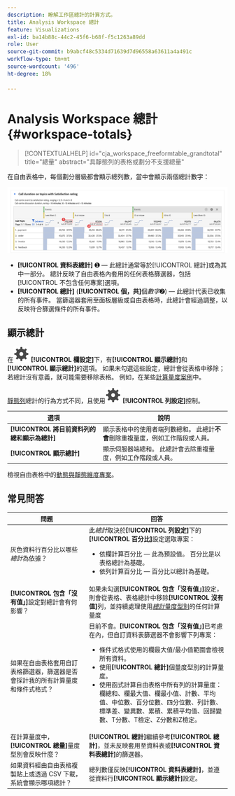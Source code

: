 ```yaml
---
description: 瞭解工作區總計的計算方式。
title: Analysis Workspace 總計
feature: Visualizations
exl-id: ba14b88c-44c2-45f6-b68f-f5c1263a89dd
role: User
source-git-commit: b9abcf48c5334d71639d7d96558a63611a4a491c
workflow-type: tm+mt
source-wordcount: '496'
ht-degree: 18%

---
```


# Analysis Workspace 總計 {#workspace-totals}

<!-- markdownlint-disable MD034 -->

>[!CONTEXTUALHELP]
>id="cja_workspace_freeformtable_grandtotal"
>title="總量"
>abstract="具靜態列的表格或劃分不支援總量"

<!-- markdownlint-enable MD034 -->


在自由表格中，每個劃分層級都會顯示總列數，當中會顯示兩個總計數字：

![自由格式表格強調顯示總計與表格總計。](assets/total-row.png)

* **[!UICONTROL 資料表總計]** ➊ — 此總計通常等於[!UICONTROL 總計]或為其中一部分。 總計反映了自由表格內套用的任何表格篩選器，包括[!UICONTROL 不包含任何專案]選項。
* **[!UICONTROL 總計]** (**[!UICONTROL 個，共]**&#x200B;個&#x200B;*數字*➋) — 此總計代表已收集的所有事件。 當篩選器套用至面板層級或自由表格時，此總計會經過調整，以反映符合篩選條件的所有事件。




## 顯示總計

在![設定](/help/assets/icons/Setting.svg) **[!UICONTROL 欄設定]**&#x200B;下，有&#x200B;**[!UICONTROL 顯示總計]**&#x200B;和&#x200B;**[!UICONTROL 顯示總計]**&#x200B;的選項。 如果未勾選這些設定，總計會從表格中移除；若總計沒有意義，就可能需要移除表格。 例如，在某些[計算量度案例](https://experienceleague.adobe.com/en/docs/analytics/components/calculated-metrics/calcmetrics-reference/cm-totals)中。


[靜態列](/help/analysis-workspace/visualizations/freeform-table/column-row-settings/manual-vs-dynamic-rows.md)總計的行為方式不同，且使用![設定](/help/assets/icons/Setting.svg) **[!UICONTROL 列設定]**&#x200B;控制。

| 選項 | 說明 |
|---|---|
| **[!UICONTROL 將目前資料列的總和顯示為總計]** | 顯示表格中的使用者端列數總和。 此總計&#x200B;**不會**&#x200B;刪除重複量度，例如工作階段或人員。 |
| **[!UICONTROL 顯示總計]** | 顯示伺服器端總和。 此總計會去除重複量度，例如工作階段或人員。 |

檢視自由表格中的[動態與靜態維度專案](column-row-settings/manual-vs-dynamic-rows.md)。


## 常見問答

| 問題 | 回答 |
|---|---|
| 灰色資料行百分比以哪些&#x200B;*總計*&#x200B;為依據？ | 此&#x200B;*總計*&#x200B;取決於&#x200B;**[!UICONTROL 列設定]**&#x200B;下的&#x200B;**[!UICONTROL 百分比]**&#x200B;設定選取專案：<ul><li>依欄計算百分比 — 此為預設值。 百分比是以表格總計為基礎。</li><li>依列計算百分比 — 百分比以總計為基礎。</li></ul> |
| **[!UICONTROL 包含「沒有值」]**&#x200B;設定對總計會有何影響？ | 如果未勾選&#x200B;**[!UICONTROL 包含「沒有值」]**&#x200B;設定，則會從表格、表格總計中移除&#x200B;**[!UICONTROL 沒有值]**&#x200B;列，並持續處理使用&#x200B;[*總計*&#x200B;量度型別](https://experienceleague.adobe.com/en/docs/analytics/components/calculated-metrics/calcmetric-workflow/m-metric-type-alloc)的任何計算量度 |
| 如果在自由表格套用自訂表格篩選器，篩選器是否會採計我的所有計算量度和條件式格式？ | 目前不會。**[!UICONTROL 包含「沒有值」]**&#x200B;已考慮在內，但自訂資料表篩選器不會影響下列專案：<ul><li>條件式格式使用的欄最大值/最小值範圍會檢視所有資料。</li><li>使用&#x200B;**[!UICONTROL 總計]**&#x200B;個量度型別的計算量度。</li><li>使用函式計算自由表格中所有列的計算量度：欄總和、欄最大值、欄最小值、計數、平均值、中位數、百分位數、四分位數、列計數、標準差、變異數、累積、累積平均值、回歸變數、T分數、T檢定、Z分數和Z檢定。</li></ul> |
| 在計算量度中，**[!UICONTROL 總量]**&#x200B;量度型別會反映什麼？ | **[!UICONTROL 總計]**&#x200B;繼續參考&#x200B;**[!UICONTROL 總計]**，並未反映套用至資料表或&#x200B;**[!UICONTROL 資料表總計]**&#x200B;的篩選器。 |
| 如果資料經由自由表格複製貼上或透過 CSV 下載，系統會顯示哪項總計？ | 總列數僅反映&#x200B;**[!UICONTROL 資料表總計]**，並遵從資料行&#x200B;**[!UICONTROL 顯示總計]**&#x200B;設定。 |
